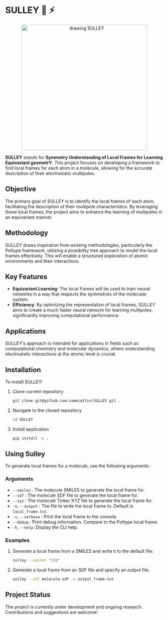 # SULLEY 🚪 ⚡
<p align='center'>
  <img src="https://github.com/user-attachments/assets/d2298efa-b9c7-43e1-b3c3-857f15c4cd98" alt="drawing SULLEY" width="400"/>
</p>



**SULLEY** stands for **Symmetry Understanding of Local Frames for Learning Equivariant geometrY**. This project focuses on developing a framework to find local frames for each atom in a molecule, allowing for the accurate description of their electrostatic multipoles.

## Objective

The primary goal of SULLEY is to identify the local frames of each atom, facilitating the description of their multipole characteristics. By leveraging these local frames, the project aims to enhance the learning of multipoles in an equivariant manner.

## Methodology

SULLEY draws inspiration from existing methodologies, particularly the Poltype framework, utilizing a possibility tree approach to model the local frames effectively. This will enable a structured exploration of atomic environments and their interactions.

## Key Features

- **Equivariant Learning**: The local frames will be used to train neural networks in a way that respects the symmetries of the molecular system.
- **Efficiency**: By optimizing the representation of local frames, SULLEY aims to create a much faster neural network for learning multipoles, significantly improving computational performance.

## Applications

SULLEY's approach is intended for applications in fields such as computational chemistry and molecular dynamics, where understanding electrostatic interactions at the atomic level is crucial.

## Installation

To install SULLEY:

1. Clone current repository

   ```bash
   git clone git@github.com:comecattin/SULLEY.git .
   ```

2. Navigate to the cloned repository

   ```bash
   cd SULLEY
   ```

3. Install application

   ```bash
   pip install -e .
   ```

## Using Sulley

To generate local frames for a molecule, use the following arguments:

### Arguments

- `--smiles` : The molecule SMILES to generate the local frame for.
- `--sdf` : The molecule SDF file to generate the local frame for.
- `--xyz` : The molecule Tinker XYZ file to generate the local frame for.
- `-o`, `--output` : The file to write the local frame to. Default is `local_frame.txt`.
- `-v`, `--verbose` : Print the local frame to the console.
- `--debug` : Print debug information. Compare to the Poltype local frame.
- `-h`, `--help`: Display the CLI help.

### Examples

1. Generate a local frame from a SMILES and write it to the default file:

    ```bash
    sulley --smiles "CCO"
    ```

2. Generate a local frame from an SDF file and specify an output file:

    ```bash
    sulley --sdf molecule.sdf -o output_frame.txt
    ```

## Project Status

The project is currently under development and ongoing research. Contributions and suggestions are welcome!
